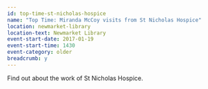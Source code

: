 ```yaml
---
id: top-time-st-nicholas-hospice
name: "Top Time: Miranda McCoy visits from St Nicholas Hospice"
location: newmarket-library
location-text: Newmarket Library
event-start-date: 2017-01-19
event-start-time: 1430
event-category: older
breadcrumb: y
---
```


Find out about the work of St Nicholas Hospice.
